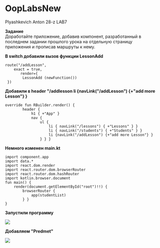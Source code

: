 # OopLabsNew
Plyashkevich Anton 28-z
LAB7

**Задание**
<br>Доработайте приложение, добавив компонент, разработанный в последнем задании прошлого урока на отдельную страницу приложения и прописав маршруты к нему.

**В switch добавили вызов функции  LessonAdd**
```
route("/addLesson",
    exact = true,
       render={
        LessonAdd (newFunction())
 })
```
**Добавили в header "/addlesson li {navLink("/addLesson") {+"add more Lesson"} }**

```  
override fun RBuilder.render() {
        header {
            h1 { +"App" }
            nav {
                ul {
                    li { navLink("/lessons") { +"Lessons" } }
                    li { navLink("/students") { +"Students" } }
                    li {navLink("/addLesson") {+"add more Lesson"} }     
                } } }
```
**Немного изменен main.kt**
```
import component.app
import data.*
import react.dom.render
import react.router.dom.browserRouter
import react.router.dom.hashRouter
import kotlin.browser.document
fun main() {
    render(document.getElementById("root")!!) {
        browserRouter {
            app(studentList)
        } }
}
```
**Запустили программу**

<img src=https://cdn.discordapp.com/attachments/407510344509030400/702554365344612472/unknown.png>

**Добавляем "Predmet"**

<img src=https://cdn.discordapp.com/attachments/407510344509030400/702555133665345536/unknown.png>
